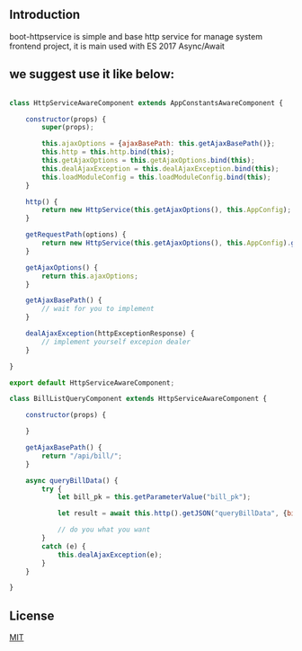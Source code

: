 ## Introduction

boot-httpservice is simple and base http service for manage system frontend project, it is main used with ES 2017 Async/Await

## we suggest use it like below:
```js

class HttpServiceAwareComponent extends AppConstantsAwareComponent {

    constructor(props) {
        super(props);

        this.ajaxOptions = {ajaxBasePath: this.getAjaxBasePath()};
        this.http = this.http.bind(this);
        this.getAjaxOptions = this.getAjaxOptions.bind(this);
        this.dealAjaxException = this.dealAjaxException.bind(this);
        this.loadModuleConfig = this.loadModuleConfig.bind(this);
    }

    http() {
        return new HttpService(this.getAjaxOptions(), this.AppConfig);
    }

    getRequestPath(options) {
        return new HttpService(this.getAjaxOptions(), this.AppConfig).getRequestPath(options);
    }

    getAjaxOptions() {
        return this.ajaxOptions;
    }

    getAjaxBasePath() {
        // wait for you to implement
    }

    dealAjaxException(httpExceptionResponse) {
        // implement yourself excepion dealer
    }

}

export default HttpServiceAwareComponent;

```

```js
class BillListQueryComponent extends HttpServiceAwareComponent {

    constructor(props) {

    }

    getAjaxBasePath() {
        return "/api/bill/";
    }

    async queryBillData() {
        try {
            let bill_pk = this.getParameterValue("bill_pk");

            let result = await this.http().getJSON("queryBillData", {bill_pk: bill_pk});

            // do you what you want
        }
        catch (e) {
            this.dealAjaxException(e);
        }
    }

}

```
## License

[MIT](http://opensource.org/licenses/MIT)
